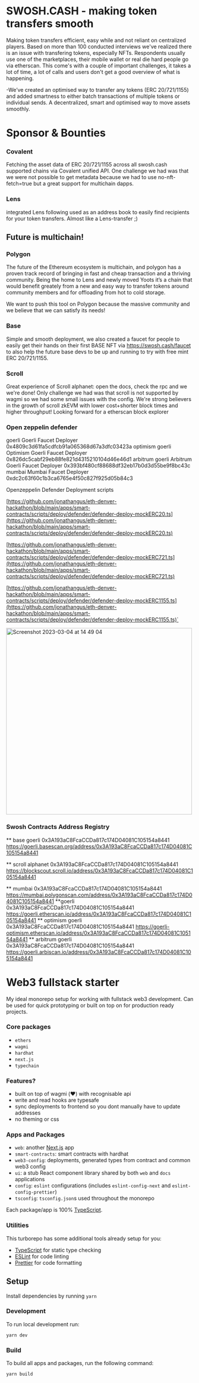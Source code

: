 # SWOSH.CASH - making token transfers smooth

Making token transfers efficient, easy while and not reliant on centralized players. Based on more than 100 conducted interviews we've realized there is an issue with transfering tokens, especially NFTs. Respondents usually use one of the marketplaces, their mobile wallet or real die hard people go via etherscan. This come's with a couple of important challenges, it takes a lot of time, a lot of calls and users don't get a good overview of what is happening. 

-We’ve created an optimised way to transfer any tokens (ERC 20/721/1155) and added smartness to either batch transactions of multiple tokens or individual sends. A decentralized, smart and optimised way to move assets smoothly. 


# Sponsor & Bounties
### Covalent
Fetching the asset data of ERC 20/721/1155 across all swosh.cash supported chains via Covalent unified API. One challenge we had was that we were not possible to get metadata because we had to use no-nft-fetch=true but a great support for multichain dapps.

### Lens
integrated Lens following used as an address book to easily find recipients for your token transfers. Almost like a Lens-transfer ;) 


## Future is multichain!
### Polygon
The future of the Ethereum ecosystem is multichain, and polygon has a proven track record of bringing in fast and cheap transaction and a thriving community. Being the home to Lens and newly moved Yoots it’s a chain that would benefit greately from a new and easy way to transfer tokens around community members and for offloading from hot to cold storage.

We want to push this tool on Polygon because the massive community and we believe that we can satisfy its needs!

### Base
Simple and smooth deployment, we also created a faucet for people to easily get their hands on their first BASE NFT via https://swosh.cash/faucet
to also help the future base devs to be up and running to try with free mint ERC 20/721/1155.

### Scroll 
Great experience of Scroll alphanet: open the docs, check the rpc and we we're done! Only challenge we had was that scroll is not supported by wagmi so we had some small issues with the config. We're strong believers in the growth of scroll zkEVM with lower cost+shorter block times and higher throughput! Looking forward for a etherscan block explorer



### Open zeppelin defender 
goerli	Goerli                  Faucet Deployer	0x4809c3d61fa5cdfcb91a065368d67a3dfc03423a
optimism goerli	Optimism Goerli Faucet Deployer	0x826dc5cabf29eb88fe821d4315210104d46e46d1
arbitrum goerli	Arbitrum Goerli Faucet Deployer	0x393bf480cf88688df32eb17b0d3d55be9f8bc43c
mumbai	Mumbai                  Faucet Deployer	0xdc2c63f60c1b3ca6765e4f50c827f925d05b84c3


Openzeppelin Defender Deployment scripts

[https://github.com/jonathangus/eth-denver-hackathon/blob/main/apps/smart-contracts/scripts/deploy/defender/defender-deploy-mockERC20.ts](https://github.com/jonathangus/eth-denver-hackathon/blob/main/apps/smart-contracts/scripts/deploy/defender/defender-deploy-mockERC20.ts)

[https://github.com/jonathangus/eth-denver-hackathon/blob/main/apps/smart-contracts/scripts/deploy/defender/defender-deploy-mockERC721.ts](https://github.com/jonathangus/eth-denver-hackathon/blob/main/apps/smart-contracts/scripts/deploy/defender/defender-deploy-mockERC721.ts)

[https://github.com/jonathangus/eth-denver-hackathon/blob/main/apps/smart-contracts/scripts/deploy/defender/defender-deploy-mockERC1155.ts](https://github.com/jonathangus/eth-denver-hackathon/blob/main/apps/smart-contracts/scripts/deploy/defender/defender-deploy-mockERC1155.ts)`

<img width="500" alt="Screenshot 2023-03-04 at 14 49 04" src="https://user-images.githubusercontent.com/42701407/222931434-7699cf73-3348-4c1d-ad8d-7f3f5e6b9e02.png">


### Swosh Contracts Address Registry
** base goerli
0x3A193aC8FcaCCDa817c174D04081C105154a8441
https://goerli.basescan.org/address/0x3A193aC8FcaCCDa817c174D04081C105154a8441

** scroll alphanet
0x3A193aC8FcaCCDa817c174D04081C105154a8441
https://blockscout.scroll.io/address/0x3A193aC8FcaCCDa817c174D04081C105154a8441

** mumbai
0x3A193aC8FcaCCDa817c174D04081C105154a8441
https://mumbai.polygonscan.com/address/0x3A193aC8FcaCCDa817c174D04081C105154a8441
**goerli
0x3A193aC8FcaCCDa817c174D04081C105154a8441
https://goerli.etherscan.io/address/0x3A193aC8FcaCCDa817c174D04081C105154a8441
** optimism goerli
0x3A193aC8FcaCCDa817c174D04081C105154a8441
https://goerli-optimism.etherscan.io/address/0x3A193aC8FcaCCDa817c174D04081C105154a8441
** arbitrum goerli
0x3A193aC8FcaCCDa817c174D04081C105154a8441
https://goerli.arbiscan.io/address/0x3A193aC8FcaCCDa817c174D04081C105154a8441









# Web3 fullstack starter

My ideal monorepo setup for working with fullstack web3 development. Can be used for quick prototyping or built on top on for production ready projects.

### Core packages
- `ethers`
- `wagmi`
- `hardhat`
- `next.js`
- `typechain`

### Features?
- built on top of wagmi (❤️) with recognisable api
- write and read hooks are typesafe
- sync deployments to frontend so you dont manually have to update addresses
- no theming or css 


### Apps and Packages
- `web`: another [Next.js](https://nextjs.org) app
- `smart-contracts`: smart contracts with hardhat
- `web3-config`: deployments, generated types from contract and common web3 config
- `ui`: a stub React component library shared by both `web` and `docs` applications
- `config`: `eslint` configurations (includes `eslint-config-next` and `eslint-config-prettier`)
- `tsconfig`: `tsconfig.json`s used throughout the monorepo

Each package/app is 100% [TypeScript](https://www.typescriptlang.org/).

### Utilities

This turborepo has some additional tools already setup for you:

- [TypeScript](https://www.typescriptlang.org/) for static type checking
- [ESLint](https://eslint.org/) for code linting
- [Prettier](https://prettier.io) for code formatting

## Setup
Install dependencies by running `yarn`

### Development
To run local development run:
```
yarn dev
```

### Build

To build all apps and packages, run the following command:

```
yarn build
```
